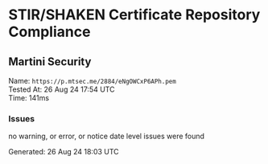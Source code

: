 # STIR/SHAKEN Certificate Repository Compliance

## Martini Security

Name: `https://p.mtsec.me/2884/eNgOWCxP6APh.pem`\
Tested At: 26 Aug 24 17:54 UTC\
Time: 141ms

### Issues

no warning, or error, or notice date level issues were found

Generated: 26 Aug 24 18:03 UTC